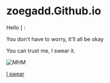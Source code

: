 # zoegadd.Github.io

<html>

<head></head>

<body>
  <p>Hello [ :</p>
  <p>You don't have to worry, it'll all be okay</p>
  <p>You can trust me, I swear it.</p>

![MHM](https://t3.ftcdn.net/jpg/01/12/43/90/360_F_112439016_DkgjEftsYWLvlYtyl7gVJo1H9ik7wu1z.jpg)

[I swear](https://zoegadd.Github.io/testing.html)
  
</body>
  
</html>
